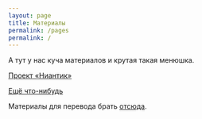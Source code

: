 ```yaml
---
layout: page
title: Материалы
permalink: /pages
permalink: /
---
```

А тут у нас куча материалов и крутая такая менюшка.

[Проект «Ниантик»](/pages/niantic-project)

[Ещё что-нибудь](/pages/escho-chto-nibud)

Материалы для перевода брать [отсюда](https://fevgames.net/ingress/lore/characters/).